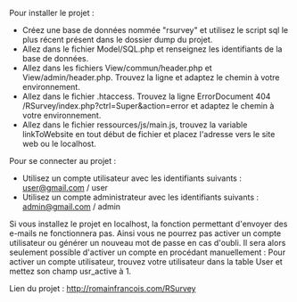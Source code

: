 Pour installer le projet :
- Créez une base de données nommée "rsurvey" et utilisez le script sql le plus récent présent dans le dossier dump du projet.
- Allez dans le fichier Model/SQL.php et renseignez les identifiants de la base de données.
- Allez dans les fichiers View/commun/header.php et View/admin/header.php. Trouvez la ligne <base href="/RSurvey/"> et adaptez le chemin à votre environnement.
- Allez dans le fichier .htaccess. Trouvez la ligne ErrorDocument 404 /RSurvey/index.php?ctrl=Super&action=error et adaptez le chemin à votre environnement.
- Allez dans le fichier ressources/js/main.js, trouvez la variable linkToWebsite en tout début de fichier et placez l'adresse vers le site web ou le localhost.

Pour se connecter au projet :
- Utilisez un compte utilisateur avec les identifiants suivants : user@gmail.com / user
- Utilisez un compte administrateur avec les identifiants suivants : admin@gmail.com / admin

Si vous installez le projet en localhost, la fonction permettant d'envoyer des e-mails ne fonctionnera pas. Ainsi vous ne pourrez pas activer un compte utilisateur ou générer un nouveau mot de passe en cas d'oubli. Il sera alors seulement possible d'activer un compte en procédant manuellement :
Pour activer un compte utilisateur, trouvez votre utilisateur dans la table User et mettez son champ usr_active à 1.

Lien du projet : http://romainfrancois.com/RSurvey